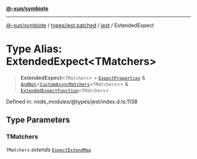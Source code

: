 [**@-xun/symbiote**](../../../../../README.md)

***

[@-xun/symbiote](../../../../../README.md) / [types/jest.patched](../../../README.md) / [jest](../README.md) / ExtendedExpect

# Type Alias: ExtendedExpect\<TMatchers\>

> **ExtendedExpect**\<`TMatchers`\> = [`ExpectProperties`](ExpectProperties.md) & [`AndNot`](AndNot.md)\<[`CustomAsyncMatchers`](CustomAsyncMatchers.md)\<`TMatchers`\>\> & [`ExtendedExpectFunction`](ExtendedExpectFunction.md)\<`TMatchers`\>

Defined in: node\_modules/@types/jest/index.d.ts:1138

## Type Parameters

### TMatchers

`TMatchers` *extends* [`ExpectExtendMap`](../interfaces/ExpectExtendMap.md)
